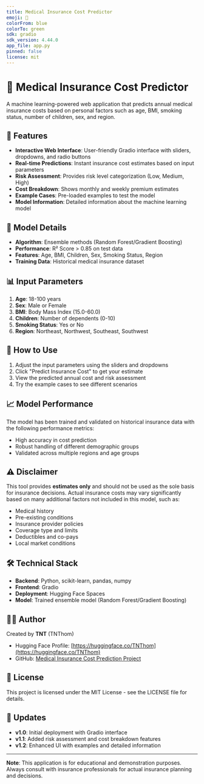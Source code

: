 ```yaml
---
title: Medical Insurance Cost Predictor
emoji: 🏥
colorFrom: blue
colorTo: green
sdk: gradio
sdk_version: 4.44.0
app_file: app.py
pinned: false
license: mit
---
```


# 🏥 Medical Insurance Cost Predictor

A machine learning-powered web application that predicts annual medical insurance costs based on personal factors such as age, BMI, smoking status, number of children, sex, and region.

## 🚀 Features

- **Interactive Web Interface**: User-friendly Gradio interface with sliders, dropdowns, and radio buttons
- **Real-time Predictions**: Instant insurance cost estimates based on input parameters
- **Risk Assessment**: Provides risk level categorization (Low, Medium, High)
- **Cost Breakdown**: Shows monthly and weekly premium estimates
- **Example Cases**: Pre-loaded examples to test the model
- **Model Information**: Detailed information about the machine learning model

## 🤖 Model Details

- **Algorithm**: Ensemble methods (Random Forest/Gradient Boosting)
- **Performance**: R² Score > 0.85 on test data
- **Features**: Age, BMI, Children, Sex, Smoking Status, Region
- **Training Data**: Historical medical insurance dataset

## 📊 Input Parameters

1. **Age**: 18-100 years
2. **Sex**: Male or Female
3. **BMI**: Body Mass Index (15.0-60.0)
4. **Children**: Number of dependents (0-10)
5. **Smoking Status**: Yes or No
6. **Region**: Northeast, Northwest, Southeast, Southwest

## 🎯 How to Use

1. Adjust the input parameters using the sliders and dropdowns
2. Click "Predict Insurance Cost" to get your estimate
3. View the predicted annual cost and risk assessment
4. Try the example cases to see different scenarios

## 📈 Model Performance

The model has been trained and validated on historical insurance data with the following performance metrics:
- High accuracy in cost prediction
- Robust handling of different demographic groups
- Validated across multiple regions and age groups

## ⚠️ Disclaimer

This tool provides **estimates only** and should not be used as the sole basis for insurance decisions. Actual insurance costs may vary significantly based on many additional factors not included in this model, such as:

- Medical history
- Pre-existing conditions
- Insurance provider policies
- Coverage type and limits
- Deductibles and co-pays
- Local market conditions

## 🛠️ Technical Stack

- **Backend**: Python, scikit-learn, pandas, numpy
- **Frontend**: Gradio
- **Deployment**: Hugging Face Spaces
- **Model**: Trained ensemble model (Random Forest/Gradient Boosting)

## 👨‍💻 Author

Created by **TNT** (TNThom)

- Hugging Face Profile: [https://huggingface.co/TNThom](https://huggingface.co/TNThom)
- GitHub: [Medical Insurance Cost Prediction Project](https://github.com/NIYITANGA/MedicalInsuranceCost)

## 📄 License

This project is licensed under the MIT License - see the LICENSE file for details.

## 🔄 Updates

- **v1.0**: Initial deployment with Gradio interface
- **v1.1**: Added risk assessment and cost breakdown features
- **v1.2**: Enhanced UI with examples and detailed information

---

**Note**: This application is for educational and demonstration purposes. Always consult with insurance professionals for actual insurance planning and decisions.
